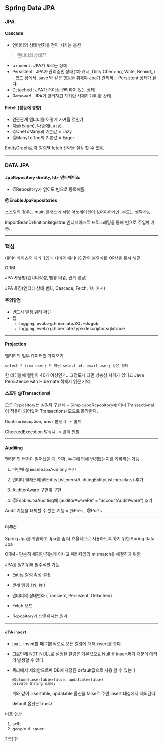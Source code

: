## Spring Data JPA

### JPA

#### Cascade

- 엔티티의 상태 변화를 전파 시키는 옵션



> 엔티티의 상태??

- transient : JPA가 모르는 상태
- Persistent : JPA가 관리중인 상태(1차 캐시, Dirty Checking, Write, Behind,,) - 코드 상에서 .save 와 같은 행동을 취해야 Jpa가 관리하는 Persistent 상태가 된다.
- Detached : JPA가 더이상 관리하지 않는 상태
- Removed : JPA가 관리하긴 하지만 삭제하기로 한 상태



#### Fetch (성능에 영향)

- 연관관계 엔티티를 어떻게 가져올 것인가
- 지금(Eager), 나중에(Lazy)
- @OneToMany의 기본값 = Lazy
- @ManyToOne의 기본값 = Eager



EntityGraph로 각 칼럼별 fetch 전략을 설정 할 수 있음.

----

### DATA JPA

#### JpaRepository<Entity, Id> 인터페이스

- @Repository가 없어도 빈으로 등록해줌.



#### @EnableJpaRepositories

스프링의 경우는 main 클래스에 해당 어노테이션이 있어야하지만, 부트는 생략가능



ImportBeanDefinitionRegistrar 인터페이스로 프로그래밍을 통해 빈으로 주입이 가능.



-----

### 핵심

데이터베이스의 패러다임과 자바의 패러다임간의 불일치를 ORM을 통해 해결

ORM

JPA 사용법(엔티티작성, 벨류 타입, 관계 맵핑)

JPA 특징(엔티티 상태 변화, Cascade, Fetch, 1차 캐시)

#### 주의할점

- 반드시 발생 쿼리 확인
- 팁
  - logging.level.org.hibernate.SQL=degub
  - logging.level.org.hibernate.type.descriptor.sql=trace



----

#### Projection

엔티티의 일부 데이터만 가져오기

```
select * from user; 가 아닌 select id, email user; 같은 형태
```

 한 테이블에 컬럼이 40개 이상인가.. 그정도가 되면 성능상 차이가 있다고 Java Persistence with Hibernate 책에서 읽은 기억 





#### 스프링 @Transactional

모든 Repository는 실질적 구현체 = SimpleJpaRepository에 이미 Transactional이 적용이 되어있어 Transactional 모드로 동작한다.



RuntimeException, error 발생시 -> 롤백

CheckedException 발생시 -> 롤백 안함



----

#### Auditing

엔티티의 변경이 일어났을 때, 언제, 누구에 의해 변경됐는지를 기록하는 기능



1. 메인에 @EnableJpaAuditing 추가

2. 엔티티 클래스에 @EntityListeners(AuditingEntityListener.class) 추가

3. AuditorAware 구현체 구현

4. @EnableJpaAuditing에 (auditorAwareRef = "accountAuditAware") 추가





Audit 기능을 대체할 수 있는 기능 = @Pre~ , @Post~



----



#### 마무리



Spring Jpa를 학습하고 Jpa를 좀 더 효율적으로 사용하도록 하기 위한 Spring Data Jpa



ORM - 단순히 매핑만 하는게 아니고 패러다임의 mismatch를 해결하기 위함

JPA를 알기위해 필수적인 기능

- Entity 칼럼 속성 설정
- 관계 맴핑 1:N, N:1
- 엔티티의 상태변화 (Transient, Persistent, Detached)
- Fetch 모드

- Repository가 만들어지는 원리





----

#### JPA insert

- jpa는 insert할 때 기본적으로 모든 칼럼에 대해 insert를 한다.
- 그로인해 NOT NULL로 설정된 칼럼은 기본값으로 Null 을 insert하기 때문에 에러가 발생할 수 있다.

- 쿼리에서 제외함으로써 DB에 지정된 default값으로 사용 할 수 있는다

  ```
  @Column(insertable=false, updatable=false)
  private String name;
  ```

  위와 같이 insertable, updatable 옵션을 false로 주면 insert 대상에서 제외된다.

  default 옵션은 true다.





비트 연산

1. selft
2. google
   4. naver



가입 한 

